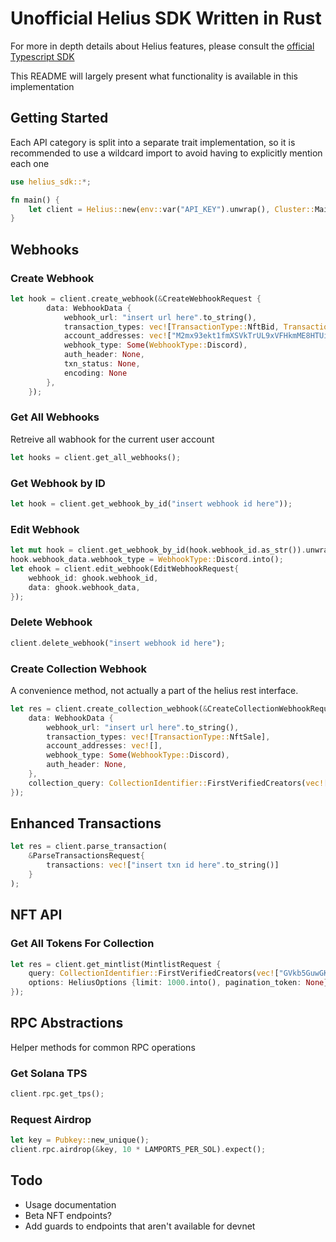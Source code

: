 # Unofficial Helius SDK Written in Rust
For more in depth details about Helius features, please consult
the [official Typescript SDK](https://github.com/helius-labs/helius-sdk)

This README will largely present what functionality is available in this implementation

## Getting Started
Each API category is split into a separate trait implementation,
so it is recommended to use a wildcard import to avoid having to explicitly
mention each one
```rust
use helius_sdk::*;

fn main() {
    let client = Helius::new(env::var("API_KEY").unwrap(), Cluster::MainnetBeta);
}
```
## Webhooks
### Create Webhook
```rust
let hook = client.create_webhook(&CreateWebhookRequest {
        data: WebhookData {
            webhook_url: "insert url here".to_string(),
            transaction_types: vec![TransactionType::NftBid, TransactionType::NftBidCancelled],
            account_addresses: vec!["M2mx93ekt1fmXSVkTrUL9xVFHkmME8HTUi5Cyc5aF7K".to_string()],
            webhook_type: Some(WebhookType::Discord),
            auth_header: None,
            txn_status: None,
            encoding: None
        },
    });
```
### Get All Webhooks
Retreive all wabhook for the current user account
```rust
let hooks = client.get_all_webhooks();
```
### Get Webhook by ID
```rust
let hook = client.get_webhook_by_id("insert webhook id here"));
```
### Edit Webhook
```rust
let mut hook = client.get_webhook_by_id(hook.webhook_id.as_str()).unwrap();
hook.webhook_data.webhook_type = WebhookType::Discord.into();
let ehook = client.edit_webhook(EditWebhookRequest{
    webhook_id: ghook.webhook_id,
    data: ghook.webhook_data,
});
```
### Delete Webhook
```rust
client.delete_webhook("insert webhook id here");
```
### Create Collection Webhook
A convenience method, not actually a part of the helius rest interface.
```rust
let res = client.create_collection_webhook(&CreateCollectionWebhookRequest {
    data: WebhookData {
        webhook_url: "insert url here".to_string(),
        transaction_types: vec![TransactionType::NftSale],
        account_addresses: vec![],
        webhook_type: Some(WebhookType::Discord),
        auth_header: None,
    },
    collection_query: CollectionIdentifier::FirstVerifiedCreators(vec!["GVkb5GuwGKydA4xXLT9PNpx63h7bhFNrDLQSxi6j5NuF".to_string()]),
});
```
## Enhanced Transactions
```rust
let res = client.parse_transaction(
    &ParseTransactionsRequest{
        transactions: vec!["insert txn id here".to_string()]
    }
);
```
## NFT API
### Get All Tokens For Collection
```rust
let res = client.get_mintlist(MintlistRequest {
    query: CollectionIdentifier::FirstVerifiedCreators(vec!["GVkb5GuwGKydA4xXLT9PNpx63h7bhFNrDLQSxi6j5NuF".into()]),
    options: HeliusOptions {limit: 1000.into(), pagination_token: None}.into()
});
```
## RPC Abstractions
Helper methods for common RPC operations
### Get Solana TPS
```rust
client.rpc.get_tps();
```
### Request Airdrop
```rust
let key = Pubkey::new_unique();
client.rpc.airdrop(&key, 10 * LAMPORTS_PER_SOL).expect();
```
## Todo
- Usage documentation
- Beta NFT endpoints?
- Add guards to endpoints that aren't available for devnet